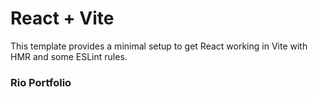 # React + Vite

This template provides a minimal setup to get React working in Vite with HMR and some ESLint rules.

### Rio Portfolio 